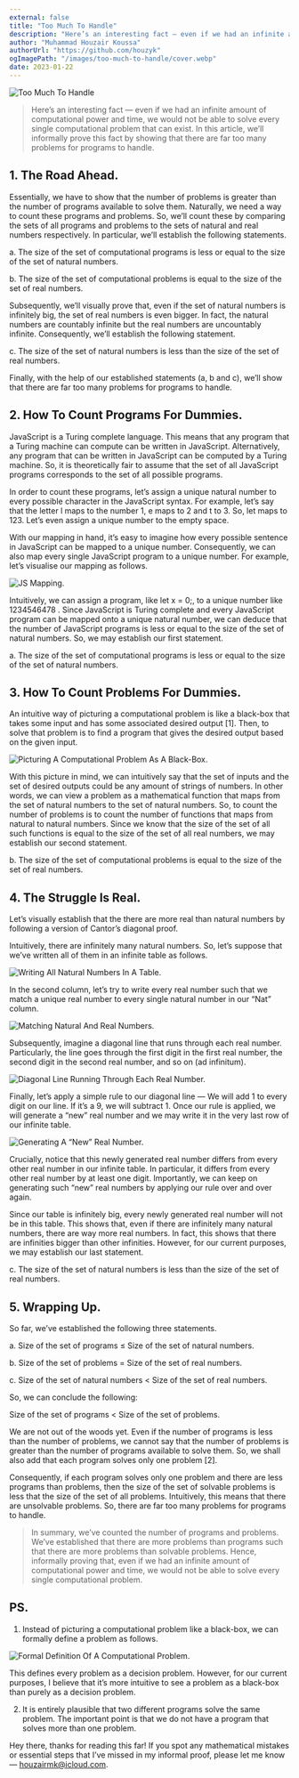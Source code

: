 ```yaml
---
external: false
title: "Too Much To Handle"
description: "Here’s an interesting fact — even if we had an infinite amount of computational power and time, we would not be able to solve every single computational problem that can exist. In this article, we’ll informally prove this fact by showing that there are far too many problems for programs to handle."
author: "Muhammad Houzair Koussa"
authorUrl: "https://github.com/houzyk"
ogImagePath: "/images/too-much-to-handle/cover.webp"
date: 2023-01-22
---
```

![Too Much To Handle](/images/too-much-to-handle/cover.webp)

> Here’s an interesting fact — even if we had an infinite amount of computational power and time, we would not be able to solve every single computational problem that can exist. In this article, we’ll informally prove this fact by showing that there are far too many problems for programs to handle.

## 1. The Road Ahead.

Essentially, we have to show that the number of problems is greater than the number of programs available to solve them. Naturally, we need a way to count these programs and problems. So, we’ll count these by comparing the sets of all programs and problems to the sets of natural and real numbers respectively. In particular, we’ll establish the following statements.

a. The size of the set of computational programs is less or equal to the size of the set of natural numbers.

b. The size of the set of computational problems is equal to the size of the set of real numbers.

Subsequently, we’ll visually prove that, even if the set of natural numbers is infinitely big, the set of real numbers is even bigger. In fact, the natural numbers are countably infinite but the real numbers are uncountably infinite. Consequently, we’ll establish the following statement.

c. The size of the set of natural numbers is less than the size of the set of real numbers.

Finally, with the help of our established statements (a, b and c), we’ll show that there are far too many problems for programs to handle.

## 2. How To Count Programs For Dummies.

JavaScript is a Turing complete language. This means that any program that a Turing machine can compute can be written in JavaScript. Alternatively, any program that can be written in JavaScript can be computed by a Turing machine. So, it is theoretically fair to assume that the set of all JavaScript programs corresponds to the set of all possible programs.

In order to count these programs, let’s assign a unique natural number to every possible character in the JavaScript syntax. For example, let’s say that the letter l maps to the number 1, e maps to 2 and t to 3. So, let maps to 123. Let’s even assign a unique number to the empty space.

With our mapping in hand, it’s easy to imagine how every possible sentence in JavaScript can be mapped to a unique number. Consequently, we can also map every single JavaScript program to a unique number. For example, let’s visualise our mapping as follows.

![JS Mapping.](/images/too-much-to-handle/JS_Mapping.webp)

Intuitively, we can assign a program, like let x = 0;, to a unique number like 1234546478 . Since JavaScript is Turing complete and every JavaScript program can be mapped onto a unique natural number, we can deduce that the number of JavaScript programs is less or equal to the size of the set of natural numbers. So, we may establish our first statement.

a. The size of the set of computational programs is less or equal to the size of the set of natural numbers.

## 3. How To Count Problems For Dummies.

An intuitive way of picturing a computational problem is like a black-box that takes some input and has some associated desired output [1]. Then, to solve that problem is to find a program that gives the desired output based on the given input.

![Picturing A Computational Problem As A Black-Box.](/images/too-much-to-handle/Picturing_A_Computational_Problem_As_A_Black-Box.webp)

With this picture in mind, we can intuitively say that the set of inputs and the set of desired outputs could be any amount of strings of numbers. In other words, we can view a problem as a mathematical function that maps from the set of natural numbers to the set of natural numbers. So, to count the number of problems is to count the number of functions that maps from natural to natural numbers. Since we know that the size of the set of all such functions is equal to the size of the set of all real numbers, we may establish our second statement.

b. The size of the set of computational problems is equal to the size of the set of real numbers.

## 4. The Struggle Is Real.

Let’s visually establish that the there are more real than natural numbers by following a version of Cantor’s diagonal proof.

Intuitively, there are infinitely many natural numbers. So, let’s suppose that we’ve written all of them in an infinite table as follows.

![Writing All Natural Numbers In A Table.](/images/too-much-to-handle/Writing_All_Natural_Numbers_In_A_Table.webp)

In the second column, let’s try to write every real number such that we match a unique real number to every single natural number in our “Nat” column.

![Matching Natural And Real Numbers.](/images/too-much-to-handle/Matching_Natural_And_Real_Numbers.webp)

Subsequently, imagine a diagonal line that runs through each real number. Particularly, the line goes through the first digit in the first real number, the second digit in the second real number, and so on (ad infinitum).

![Diagonal Line Running Through Each Real Number.](/images/too-much-to-handle/Diagonal_Line_Running_Through_Each_Real_Number.webp)

Finally, let’s apply a simple rule to our diagonal line — We will add 1 to every digit on our line. If it’s a 9, we will subtract 1. Once our rule is applied, we will generate a “new” real number and we may write it in the very last row of our infinite table.

![Generating A “New” Real Number.](/images/too-much-to-handle/Generating_A_“New”_Real_Number.webp)

Crucially, notice that this newly generated real number differs from every other real number in our infinite table. In particular, it differs from every other real number by at least one digit. Importantly, we can keep on generating such “new” real numbers by applying our rule over and over again.

Since our table is infinitely big, every newly generated real number will not be in this table. This shows that, even if there are infinitely many natural numbers, there are way more real numbers. In fact, this shows that there are infinities bigger than other infinities. However, for our current purposes, we may establish our last statement.

c. The size of the set of natural numbers is less than the size of the set of real numbers.

## 5. Wrapping Up.

So far, we’ve established the following three statements.

a. Size of the set of programs ≤ Size of the set of natural numbers.

b. Size of the set of problems = Size of the set of real numbers.

c. Size of the set of natural numbers < Size of the set of real numbers.

So, we can conclude the following:

Size of the set of programs < Size of the set of problems.

We are not out of the woods yet. Even if the number of programs is less than the number of problems, we cannot say that the number of problems is greater than the number of programs available to solve them. So, we shall also add that each program solves only one problem [2].

Consequently, if each program solves only one problem and there are less programs than problems, then the size of the set of solvable problems is less that the size of the set of all problems. Intuitively, this means that there are unsolvable problems. So, there are far too many problems for programs to handle.

>In summary, we’ve counted the number of programs and problems. We’ve established that there are more problems than programs such that there are more problems than solvable problems. Hence, informally proving that, even if we had an infinite amount of computational power and time, we would not be able to solve every single computational problem.

## PS.

1. Instead of picturing a computational problem like a black-box, we can formally define a problem as follows.

![Formal Definition Of A Computational Problem.](/images/too-much-to-handle/Formal_Definition_Of_A_Computational_Problem.webp)

This defines every problem as a decision problem. However, for our current purposes, I believe that it’s more intuitive to see a problem as a black-box than purely as a decision problem.

2. It is entirely plausible that two different programs solve the same problem. The important point is that we do not have a program that solves more than one problem.

Hey there, thanks for reading this far! If you spot any mathematical mistakes or essential steps that I’ve missed in my informal proof, please let me know — houzairmk@icloud.com.
